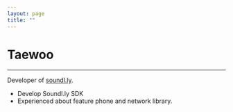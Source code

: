 ```yaml
---
layout: page
title: ""
---
```

# Taewoo
-----

Developer of <a href="http://soundl.ly" target="_blank">soundl.ly</a>.  

* Develop Soundl.ly SDK
* Experienced about feature phone and network library.  



